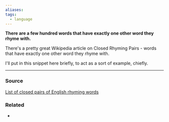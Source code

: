 ```yaml
---
aliases: 
tags:
  - language
---
```

**There are a few hundred words that have exactly one other word they rhyme with.**

There's a pretty great Wikipedia article on Closed Rhyming Pairs - words that have exactly one other word they rhyme with. 

I'll put in this snippet here briefly, to act as a sort of example, chiefly.

---

### Source

[List of closed pairs of English rhyming words](https://en.wikipedia.org/wiki/List_of_closed_pairs_of_English_rhyming_words)

### Related
- 